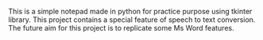This is a simple notepad made in python for practice purpose using tkinter library. This project contains a special feature of speech to text conversion.
The future aim for this project is to replicate some Ms Word features. 
